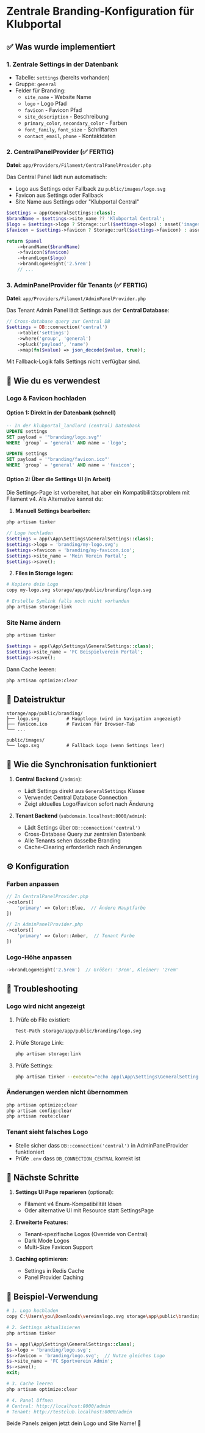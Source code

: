 # Zentrale Branding-Konfiguration für Klubportal

## ✅ Was wurde implementiert

### 1. Zentrale Settings in der Datenbank
- Tabelle: `settings` (bereits vorhanden)
- Gruppe: `general`
- Felder für Branding:
  - `site_name` - Website Name
  - `logo` - Logo Pfad
  - `favicon` - Favicon Pfad
  - `site_description` - Beschreibung
  - `primary_color`, `secondary_color` - Farben
  - `font_family`, `font_size` - Schriftarten
  - `contact_email`, `phone` - Kontaktdaten

### 2. CentralPanelProvider (✅ FERTIG)
**Datei**: `app/Providers/Filament/CentralPanelProvider.php`

Das Central Panel lädt nun automatisch:
- Logo aus Settings oder Fallback zu `public/images/logo.svg`
- Favicon aus Settings oder Fallback  
- Site Name aus Settings oder "Klubportal Central"

```php
$settings = app(GeneralSettings::class);
$brandName = $settings->site_name ?? 'Klubportal Central';
$logo = $settings->logo ? Storage::url($settings->logo) : asset('images/logo.svg');
$favicon = $settings->favicon ? Storage::url($settings->favicon) : asset('images/logo.svg');

return $panel
    ->brandName($brandName)
    ->favicon($favicon)
    ->brandLogo($logo)
    ->brandLogoHeight('2.5rem')
    // ...
```

### 3. AdminPanelProvider für Tenants (✅ FERTIG)
**Datei**: `app/Providers/Filament/AdminPanelProvider.php`

Das Tenant Admin Panel lädt Settings aus der **Central Database**:
```php
// Cross-database query zur Central DB
$settings = DB::connection('central')
    ->table('settings')
    ->where('group', 'general')
    ->pluck('payload', 'name')
    ->map(fn($value) => json_decode($value, true));
```

Mit Fallback-Logik falls Settings nicht verfügbar sind.

## 🎯 Wie du es verwendest

### Logo & Favicon hochladen

#### Option 1: Direkt in der Datenbank (schnell)
```sql
-- In der klubportal_landlord (central) Datenbank
UPDATE settings 
SET payload = '"branding/logo.svg"'  
WHERE `group` = 'general' AND name = 'logo';

UPDATE settings 
SET payload = '"branding/favicon.ico"'  
WHERE `group` = 'general' AND name = 'favicon';
```

#### Option 2: Über die Settings UI (in Arbeit)
Die Settings-Page ist vorbereitet, hat aber ein Kompatibilitätsproblem mit Filament v4.
Als Alternative kannst du:

1. **Manuell Settings bearbeiten:**
```bash
php artisan tinker
```

```php
// Logo hochladen
$settings = app(\App\Settings\GeneralSettings::class);
$settings->logo = 'branding/my-logo.svg';
$settings->favicon = 'branding/my-favicon.ico';
$settings->site_name = 'Mein Verein Portal';
$settings->save();
```

2. **Files in Storage legen:**
```bash
# Kopiere dein Logo
copy my-logo.svg storage/app/public/branding/logo.svg

# Erstelle Symlink falls noch nicht vorhanden
php artisan storage:link
```

### Site Name ändern

```bash
php artisan tinker
```
```php
$settings = app(\App\Settings\GeneralSettings::class);
$settings->site_name = 'FC Beispielverein Portal';
$settings->save();
```

Dann Cache leeren:
```bash
php artisan optimize:clear
```

## 📁 Dateistruktur

```
storage/app/public/branding/
├── logo.svg          # Hauptlogo (wird in Navigation angezeigt)
├── favicon.ico       # Favicon für Browser-Tab
└── ...

public/images/
└── logo.svg          # Fallback Logo (wenn Settings leer)
```

## 🔄 Wie die Synchronisation funktioniert

1. **Central Backend** (`/admin`):
   - Lädt Settings direkt aus `GeneralSettings` Klasse
   - Verwendet Central Database Connection
   - Zeigt aktuelles Logo/Favicon sofort nach Änderung

2. **Tenant Backend** (`subdomain.localhost:8000/admin`):
   - Lädt Settings über `DB::connection('central')`
   - Cross-Database Query zur zentralen Datenbank
   - Alle Tenants sehen dasselbe Branding
   - Cache-Clearing erforderlich nach Änderungen

## ⚙️ Konfiguration

### Farben anpassen
```php
// In CentralPanelProvider.php
->colors([
    'primary' => Color::Blue,  // Ändere Hauptfarbe
])

// In AdminPanelProvider.php  
->colors([
    'primary' => Color::Amber,  // Tenant Farbe
])
```

### Logo-Höhe anpassen
```php
->brandLogoHeight('2.5rem')  // Größer: '3rem', Kleiner: '2rem'
```

## 🐛 Troubleshooting

### Logo wird nicht angezeigt
1. Prüfe ob File existiert:
   ```bash
   Test-Path storage/app/public/branding/logo.svg
   ```

2. Prüfe Storage Link:
   ```bash
   php artisan storage:link
   ```

3. Prüfe Settings:
   ```bash
   php artisan tinker --execute="echo app(\App\Settings\GeneralSettings::class)->logo;"
   ```

### Änderungen werden nicht übernommen
```bash
php artisan optimize:clear
php artisan config:clear
php artisan route:clear
```

### Tenant sieht falsches Logo
- Stelle sicher dass `DB::connection('central')` in AdminPanelProvider funktioniert
- Prüfe `.env` dass `DB_CONNECTION_CENTRAL` korrekt ist

## 📝 Nächste Schritte

1. **Settings UI Page reparieren** (optional):
   - Filament v4 Enum-Kompatibilität lösen
   - Oder alternative UI mit Resource statt SettingsPage

2. **Erweiterte Features**:
   - Tenant-spezifische Logos (Override von Central)
   - Dark Mode Logos
   - Multi-Size Favicon Support

3. **Caching optimieren**:
   - Settings in Redis Cache
   - Panel Provider Caching

## 🎨 Beispiel-Verwendung

```bash
# 1. Logo hochladen
copy C:\Users\you\Downloads\vereinslogo.svg storage\app\public\branding\logo.svg

# 2. Settings aktualisieren
php artisan tinker
```

```php
$s = app(\App\Settings\GeneralSettings::class);
$s->logo = 'branding/logo.svg';
$s->favicon = 'branding/logo.svg';  // Nutze gleiches Logo
$s->site_name = 'FC Sportverein Admin';
$s->save();
exit;
```

```bash
# 3. Cache leeren
php artisan optimize:clear

# 4. Panel öffnen
# Central: http://localhost:8000/admin
# Tenant: http://testclub.localhost:8000/admin
```

Beide Panels zeigen jetzt dein Logo und Site Name! 🎉
